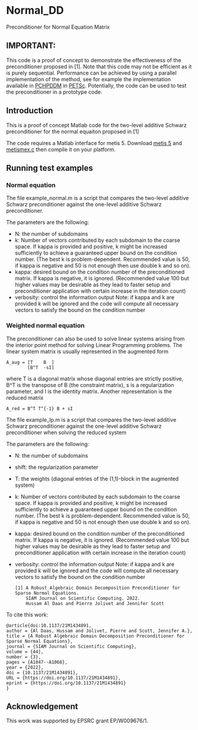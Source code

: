 # Normal_DD
Preconditioner for Normal Equation Matrix
## __IMPORTANT:__
This code is a proof of concept to demonstrate the effectiveness of the preconditioner proposed in [1]. 
Note that this code may not be efficient as it is purely sequential. Performance can be achieved by using a parallel implementation of the method, see for example the implementation available in [PCHPDDM](https://petsc.org/main/docs/manualpages/PC/PCHPDDM/) in [PETSc](https://petsc.org/release/).
Potentially, the code can be used to test the preconditioner in a prototype code.

## Introduction
This is a proof of concept Matlab code for the two-level additive Schwarz preconditioner for the normal equaiton proposed in [1]

The code requires a Matlab interface for metis 5. Download [metis 5](http://glaros.dtc.umn.edu/gkhome/fetch/sw/metis/metis-5.1.0.tar.gz) and [metismex.c](https://github.com/dgleich/metismex) then compile it on your platform.

## Running test examples
### Normal equation
The file example_normal.m is a script that compares the two-level additive Schwarz preconditioner against the one-level additive Schwarz preconditioner.

The parameters are the following:
- N: the number of subdomains
- k: Number of vectors contributed by each subdomain to the coarse space.
If kappa is provided and positive, k might be increased sufficiently to achieve 
a guaranteed upper bound on the condition number. (The best k is problem-dependent. Recommended value is 50, if kappa is negative and 50 is not enough then use double k and so on).
- kappa: desired bound on the condition number of the preconditioned matrix.
If kappa is negative, it is ignored. (Recommended value 100 but higher values may be desirable as they lead to faster setup and preconditioner application with certain increase in the iteration count)
- verbosity: control the information output
Note: if kappa and k are provided k will be ignored and the code will compute all necessary vectors to satisfy the bound on the condition number

### Weighted normal equation
The preconditioner can also be used to solve linear systems arising from the interior point method for solving Linear Programming problems.
The linear system matrix is usually represented in the augmented form

    A_aug = [T    B  ]
            [B^T  -sI]

where T is a diagonal matrix whose diagonal entries are strictly positive, B^T is the transpose of B (the constraint matrix), s is a regularization parameter, and I is the identity matrix.
Another representation is the reduced matrix

    A_red = B^T T^{-1} B + sI

The file example_lp.m is a script that compares the two-level additive Schwarz preconditioner against the one-level additive Schwarz preconditioner when solving the reduced system

The parameters are the following:
- N: the number of subdomains
- shift: the regularization parameter
- T: the weights (diagonal entries of the (1,1)-block in the augmented system)
- k: Number of vectors contributed by each subdomain to the coarse space.
If kappa is provided and positive, k might be increased sufficiently to achieve 
a guaranteed upper bound on the condition number. (The best k is problem-dependent. Recommended value is 50, if kappa is negative and 50 is not enough then use double k and so on).
- kappa: desired bound on the condition number of the preconditioned matrix.
If kappa is negative, it is ignored. (Recommended value 100 but higher values may be desirable as they lead to faster setup and preconditioner application with certain increase in the iteration count)
- verbosity: control the information output
Note: if kappa and k are provided k will be ignored and the code will compute all necessary vectors to satisfy the bound on the condition number

      [1] A Robust Algebraic Domain Decomposition Preconditioner for Sparse Normal Equations. 
          SIAM Journal on Scientific Computing. 2022.
          Hussam Al Daas and Pierre Jolivet and Jennifer Scott
    
 To cite this work:
 
    @article{doi:10.1137/21M1434891,
    author = {Al Daas, Hussam and Jolivet, Pierre and Scott, Jennifer A.},
    title = {A Robust Algebraic Domain Decomposition Preconditioner for Sparse Normal Equations},
    journal = {SIAM Journal on Scientific Computing},
    volume = {44},
    number = {3},
    pages = {A1047--A1068},
    year = {2022},
    doi = {10.1137/21M1434891},
    URL = {https://doi.org/10.1137/21M1434891},
    eprint = {https://doi.org/10.1137/21M1434891}
    }

## Acknowledgement
This work was supported by EPSRC grant EP/W009676/1.